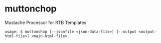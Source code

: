 # muttonchop
  Mustache Processor for RTB Templates

  `usage: $ muttonchop [--jsonfile <json-data-file>] [--output <output-html-file>] <main-html-file>`
